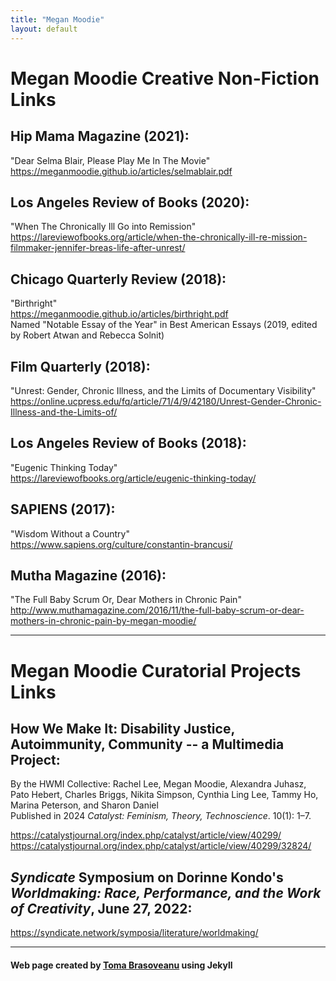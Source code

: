 ```yaml
---
title: "Megan Moodie"
layout: default
---
```


# Megan Moodie Creative Non-Fiction Links

## Hip Mama Magazine (2021):

"Dear Selma Blair, Please Play Me In The Movie"  
<https://meganmoodie.github.io/articles/selmablair.pdf>

## Los Angeles Review of Books (2020):

"When The Chronically Ill Go into Remission"  
<https://lareviewofbooks.org/article/when-the-chronically-ill-re-mission-filmmaker-jennifer-breas-life-after-unrest/>

## Chicago Quarterly Review (2018):

"Birthright"  
<https://meganmoodie.github.io/articles/birthright.pdf>  
Named "Notable Essay of the Year" in Best American Essays (2019, edited by Robert Atwan and Rebecca Solnit)

## Film Quarterly (2018):

"Unrest: Gender, Chronic Illness, and the Limits of Documentary Visibility"  
<https://online.ucpress.edu/fq/article/71/4/9/42180/Unrest-Gender-Chronic-Illness-and-the-Limits-of/>

## Los Angeles Review of Books (2018):

"Eugenic Thinking Today"  
<https://lareviewofbooks.org/article/eugenic-thinking-today/>

## SAPIENS (2017):

"Wisdom Without a Country"  
<https://www.sapiens.org/culture/constantin-brancusi/>

## Mutha Magazine (2016):

"The Full Baby Scrum Or, Dear Mothers in Chronic Pain"  
<http://www.muthamagazine.com/2016/11/the-full-baby-scrum-or-dear-mothers-in-chronic-pain-by-megan-moodie/>

-----

# Megan Moodie Curatorial Projects Links

## How We Make It: Disability Justice, Autoimmunity, Community -- a Multimedia Project:

By the HWMI Collective: Rachel Lee, Megan Moodie, Alexandra Juhasz, Pato Hebert, Charles Briggs, Nikita Simpson, Cynthia Ling Lee, Tammy Ho, Marina Peterson, and Sharon Daniel  
Published in 2024 *Catalyst: Feminism, Theory, Technoscience*. 10(1): 1–7.


<https://catalystjournal.org/index.php/catalyst/article/view/40299/>  
<https://catalystjournal.org/index.php/catalyst/article/view/40299/32824/>  

## *Syndicate* Symposium on Dorinne Kondo's *Worldmaking: Race, Performance, and the Work of Creativity*, June 27, 2022:

<https://syndicate.network/symposia/literature/worldmaking/>

-----

#### Web page created by [Toma Brasoveanu](https://meganmoodie.github.io/toma.html) using Jekyll
